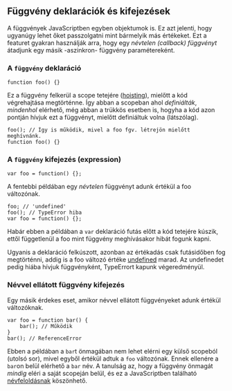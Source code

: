 ﻿## Függvény deklarációk és kifejezések

A függvények JavaScriptben egyben objektumok is. Ez azt jelenti, hogy
ugyanúgy lehet őket passzolgatni mint bármelyik más értékeket. Ezt a featuret
gyakran használják arra, hogy egy *névtelen (callback) függvényt* átadjunk 
egy másik -aszinkron- függvény paramétereként.

### A `függvény` deklaráció

    function foo() {}
	
Ez a függvény felkerül a scope tetejére ([hoisting](#function.scopes)), mielőtt a kód végrehajtása megtörténne. Így abban a scopeban ahol *definiálták*, *mindenhol* elérhető, 
még abban a trükkös esetben is, hogyha a kód azon pontján hívjuk ezt a függvényt, mielőtt
definiáltuk volna (látszólag).

    foo(); // Így is működik, mivel a foo fgv. létrejön mielőtt meghívnánk.
    function foo() {}

### A `függvény` kifejezés (expression)

    var foo = function() {};

A fentebbi példában egy *névtelen* függvényt adunk értékül a foo változónak. 

    foo; // 'undefined'
    foo(); // TypeError hiba
    var foo = function() {};

Habár ebben a példában a `var` deklaráció futás előtt a kód tetejére kúszik,
ettől függetlenül a foo mint függvény meghívásakor hibát fogunk kapni.

Ugyanis a deklaráció felkúszott, azonban az értékadás csak futásidőben fog megtörténni,
addig is a foo változó értéke [undefined](#core.undefined) marad. Az undefinedet pedig hiába hívjuk függvényként, TypeErrort kapunk végeredményül.

### Névvel ellátott függvény kifejezés

Egy másik érdekes eset, amikor névvel ellátott függvényeket adunk értékül változóknak.

    var foo = function bar() {
        bar(); // Működik
    }
    bar(); // ReferenceError

Ebben a példában a `bar`t önmagában nem lehet elérni egy külső scopeból (utolsó sor), 
mivel egyből értékül adtuk a `foo` változónak. Ennek ellenére a `bar`on belül elérhető
a `bar` név. A tanulság az, hogy a függvény önmagát *mindig* eléri a saját scopeján belül, és ez a JavaScriptben található [névfeloldásnak](#function.scopes) köszönhető.



